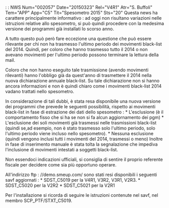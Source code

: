  :  : NWS Num="002057" Date="20150323" Rel="V4R1" Atr="S. Buffoli" Tem="APP" App="C5" Tit="Spesometro 2015" Sts="20"
Questa news ha carattere principalmente informativo :  ad oggi non risultano variazioni nelle istruzioni relative allo spesometro, si può quindi procedere con la medesima versione dei programmi
già installati lo scorso anno.

A tutto questo può però fare eccezione una questione che può essere rilevante per chi non ha trasmesso l'ultimo periodo dei movimenti black-list del 2014.
Quindi, per coloro che hanno trasmesso tutto il 2014 o non avevano movimenti per l'ultimo periodo possono terminare la lettura della mail.

Coloro che non hanno eseguito tale trasmissione (avendo movimenti rilevanti) hanno l'obbligo già da quest'anno di trasmettere il 2014 nella nuova dichiarazione annuale black-list.
Su tale dichiarazione non si hanno ancora informazioni e non è quindi chiaro come i movimenti black-list 2014 vadano trattati nello spesometro.

In considerazione di tali dubbi, è stata resa disponibile una nuova versione dei programmi che prevede le seguenti possibilità, rispetto ai movimenti black-list in fase di estrazione dei dati dello spesometro : 
\* L'esclusione (è il comportamento fisso che si ha se non si fa alcun aggiornamento dei pgm) \* L'esclusione dei soli movimenti già trasmessi nelle trasmissioni black-list (quindi se,ad esempio,
non è stato trasmesso solo l'ultimo periodo, solo l'ultimo periodo viene incluso nello spesometro).
\* Nessuna esclusione (quindi vengono inclusi tutti i movimenti del 2014, trasmessi o meno) Inoltre in fase di inserimento manuale è stata tolta la segnalazione che impediva l'inclusione di movimenti intestati a soggetti black-list.

Non essendoci indicazioni ufficiali, si consiglia di sentire il proprio referente fiscale per decidere come sia più opportuno operare.

All'indirizzo ftp : //demo.smeup.com/ sono stati resi disponibili i seguenti savf aggiornati : 
\* SDST_C5019 per la V4R1, V3R2, V3R1, V2R3.
\* SDST_C5020 per la V2R2
\* SDST_C5021 per la V2R1

Per l'installazione si ricorda di seguire le istruzioni contenute nel savf, nel membro SCP_PTF/STXT_C5019.
